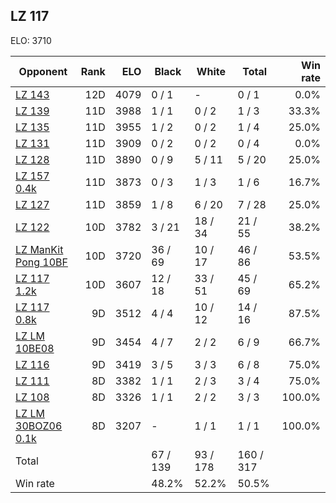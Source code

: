 ## LZ 117 ##

ELO: 3710

Opponent | Rank | ELO | Black | White | Total | Win rate
---------|-----:|----:|-------|-------|-------|-------:
[LZ 143](LZ%20143.md) | 12D | 4079 | 0 / 1 | - | 0 / 1 | 0.0%
[LZ 139](LZ%20139.md) | 11D | 3988 | 1 / 1 | 0 / 2 | 1 / 3 | 33.3%
[LZ 135](LZ%20135.md) | 11D | 3955 | 1 / 2 | 0 / 2 | 1 / 4 | 25.0%
[LZ 131](LZ%20131.md) | 11D | 3909 | 0 / 2 | 0 / 2 | 0 / 4 | 0.0%
[LZ 128](LZ%20128.md) | 11D | 3890 | 0 / 9 | 5 / 11 | 5 / 20 | 25.0%
[LZ 157 0.4k](LZ%20157%200.4k.md) | 11D | 3873 | 0 / 3 | 1 / 3 | 1 / 6 | 16.7%
[LZ 127](LZ%20127.md) | 11D | 3859 | 1 / 8 | 6 / 20 | 7 / 28 | 25.0%
[LZ 122](LZ%20122.md) | 10D | 3782 | 3 / 21 | 18 / 34 | 21 / 55 | 38.2%
[LZ ManKit Pong 10BF](LZ%20ManKit%20Pong%2010BF.md) | 10D | 3720 | 36 / 69 | 10 / 17 | 46 / 86 | 53.5%
[LZ 117 1.2k](LZ%20117%201.2k.md) | 10D | 3607 | 12 / 18 | 33 / 51 | 45 / 69 | 65.2%
[LZ 117 0.8k](LZ%20117%200.8k.md) | 9D | 3512 | 4 / 4 | 10 / 12 | 14 / 16 | 87.5%
[LZ LM 10BE08](LZ%20LM%2010BE08.md) | 9D | 3454 | 4 / 7 | 2 / 2 | 6 / 9 | 66.7%
[LZ 116](LZ%20116.md) | 9D | 3419 | 3 / 5 | 3 / 3 | 6 / 8 | 75.0%
[LZ 111](LZ%20111.md) | 8D | 3382 | 1 / 1 | 2 / 3 | 3 / 4 | 75.0%
[LZ 108](LZ%20108.md) | 8D | 3326 | 1 / 1 | 2 / 2 | 3 / 3 | 100.0%
[LZ LM 30BOZ06 0.1k](LZ%20LM%2030BOZ06%200.1k.md) | 8D | 3207 | - | 1 / 1 | 1 / 1 | 100.0%
Total | | | 67 / 139 | 93 / 178 | 160 / 317 | 
Win rate| | | 48.2% | 52.2% | 50.5% | 
